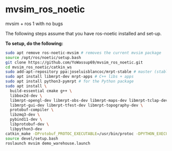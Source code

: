 # mvsim_ros_noetic
mvsim + ros 1 with no bugs

The following steps assume that you have ros-noetic installed and set-up.

**To setup, do the following:**
```bash
sudo apt remove ros-noetic-mvsim # removes the current mvsim package
source /opt/ros/noetic/setup.bash
git clone https://github.com/YoWassup69/mvsim_ros_noetic.git
cd mvsim_ros_noetic/catkin_ws
sudo add-apt-repository ppa:joseluisblancoc/mrpt-stable # master (stable releases) branch
sudo apt install libmrpt-dev mrpt-apps # C++ libs + apps
sudo apt install python3-pymrpt # for the Python package
sudo apt install \
  build-essential cmake g++ \
  libbox2d-dev \
  libmrpt-opengl-dev libmrpt-obs-dev libmrpt-maps-dev libmrpt-tclap-dev \
  libmrpt-gui-dev libmrpt-tfest-dev libmrpt-topography-dev \
  protobuf-compiler \
  libzmq3-dev \
  pybind11-dev \
  libprotobuf-dev \
  libpython3-dev
catkin_make -DProtobuf_PROTOC_EXECUTABLE=/usr/bin/protoc -DPYTHON_EXECUTABLE=/usr/bin/python3
source devel/setup.bash
roslaunch mvsim demo_warehouse.launch
```
